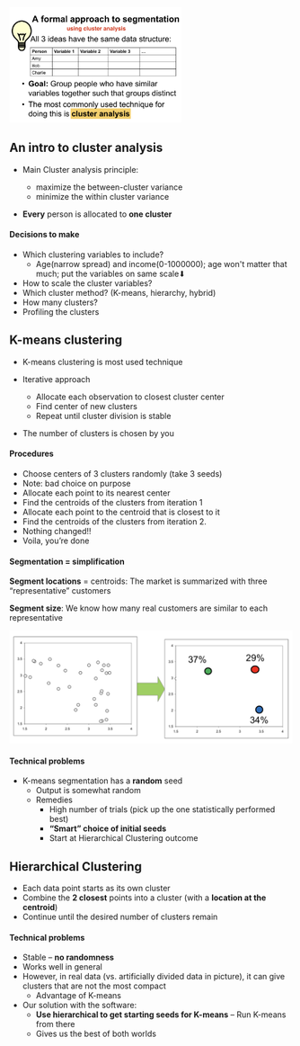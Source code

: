 <img src="1.02.04_Segmentation.assets/image-20190918150154091.png" alt="image-20190918150154091" style="zoom:30%;" />

## An intro to cluster analysis

- Main Cluster analysis principle:
  - maximize the between-cluster variance
  - minimize the within cluster variance

- **Every** person is allocated to **one cluster**

#### Decisions to make

- Which clustering variables to include?
  - Age(narrow spread) and income(0-1000000); age won't matter that much; put the variables on same scale⬇︎
- How to scale the cluster variables?
- Which cluster method? (K-means, hierarchy, hybrid)
- How many clusters? 
- Profiling the clusters

## K-means clustering

- K-means clustering is most used technique

- Iterative approach
  - Allocate each observation to closest cluster center 
  - Find center of new clusters
  - Repeat until cluster division is stable

- The number of clusters is chosen by you

#### Procedures 

- Choose centers of 3 clusters randomly (take 3 seeds)
- Note: bad choice on purpose
- Allocate each point to its nearest center
- Find the centroids of the clusters from iteration 1
- Allocate each point to the centroid that is closest to it
- Find the centroids of the clusters from iteration 2.
- Nothing changed!!
- Voila, you’re done

#### Segmentation = simplification

**Segment locations** = centroids: The market is summarized with three “representative” customers

**Segment size**: We know how many real customers are similar to each representative

<img src="1.02.04_Segmentation.assets/image-20190918151343682.png" alt="image-20190918151343682" style="zoom:50%;" />

#### Technical problems

- K-means segmentation has a **random** seed
  - Output is somewhat random
  - Remedies
    - High number of trials (pick up the one statistically performed best)
    - **“Smart” choice of initial seeds** 
    - Start at Hierarchical Clustering outcome

## Hierarchical Clustering

- Each data point starts as its own cluster
- Combine the **2 closest** points into a cluster (with a **location at the centroid**)
- Continue until the desired number of clusters remain

#### Technical problems

- Stable – **no randomness**
- Works well in general
- However, in real data (vs. artificially divided data in picture), it can give clusters that are not the most compact
  - Advantage of K-means
- Our solution with the software:
  - **Use hierarchical to get starting seeds for K-means** – Run K-means from there
  - Gives us the best of both worlds


